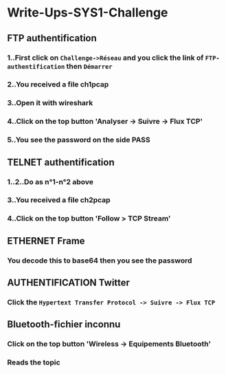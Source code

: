 # Write-Ups-SYS1-Challenge

## FTP authentification

### 1..First click on `Challenge->Réseau` and you click the link of `FTP-authentification` then `Démarrer`

### 2..You received a file ch1pcap

### 3..Open it with wireshark

### 4..Click on the top button 'Analyser -> Suivre -> Flux TCP'

### 5..You see the password on the side PASS

## TELNET authentification

### 1..2..Do as n°1-n°2 above

### 3..You received a file ch2pcap

### 4..Click on the top button 'Follow > TCP Stream'

## ETHERNET Frame

### You decode this to base64 then you see the password

## AUTHENTIFICATION Twitter

### Click the `Hypertext Transfer Protocol -> Suivre -> Flux TCP`

## Bluetooth-fichier inconnu

### Click on the top button 'Wireless -> Equipements Bluetooth'

### Reads the topic


